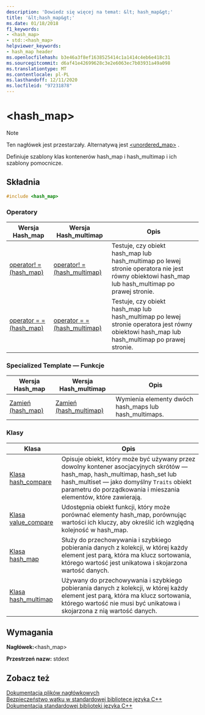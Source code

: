 ```yaml
---
description: 'Dowiedz się więcej na temat: &lt; hash_map&gt;'
title: '&lt;hash_map&gt;'
ms.date: 01/18/2018
f1_keywords:
- <hash_map>
- std::<hash_map>
helpviewer_keywords:
- hash_map header
ms.openlocfilehash: b3e46a3f8ef1638525414c1a1414c4eb6e418c31
ms.sourcegitcommit: d6af41e42699628c3e2e6063ec7b03931a49a098
ms.translationtype: MT
ms.contentlocale: pl-PL
ms.lasthandoff: 12/11/2020
ms.locfileid: "97231878"
---
```

# <a name="lthash_mapgt"></a>&lt;hash_map&gt;

> [!NOTE]
> Ten nagłówek jest przestarzały. Alternatywą jest [\<unordered_map>](unordered-map.md) .

Definiuje szablony klas kontenerów hash_map i hash_multimap i ich szablony pomocnicze.

## <a name="syntax"></a>Składnia

```cpp
#include <hash_map>
```

### <a name="operators"></a>Operatory

|Wersja Hash_map|Wersja Hash_multimap|Opis|
|-----------------------|----------------------------|-----------------|
|[operator! = (hash_map)](hash-map-operators.md#op_neq)|[operator! = (hash_multimap)](hash-map-operators.md#op_neq_mm)|Testuje, czy obiekt hash_map lub hash_multimap po lewej stronie operatora nie jest równy obiektowi hash_map lub hash_multimap po prawej stronie.|
|[operator = = (hash_map)](hash-map-operators.md#op_eq_eq)|[operator = = (hash_multimap)](hash-map-operators.md#op_eq_eq_mm)|Testuje, czy obiekt hash_map lub hash_multimap po lewej stronie operatora jest równy obiektowi hash_map lub hash_multimap po prawej stronie.|

### <a name="specialized-template-functions"></a>Specialized Template — Funkcje

|Wersja Hash_map|Wersja Hash_multimap|Opis|
|-----------------------|----------------------------|-----------------|
|[Zamień (hash_map)](hash-map-class.md#swap)|[Zamień (hash_multimap)](hash-multimap-class.md#swap)|Wymienia elementy dwóch hash_maps lub hash_multimaps.|

### <a name="classes"></a>Klasy

|Klasa|Opis|
|-|-|
|[Klasa hash_compare](hash-compare-class.md)|Opisuje obiekt, który może być używany przez dowolny kontener asocjacyjnych skrótów — hash_map, hash_multimap, hash_set lub hash_multiset — jako domyślny `Traits` obiekt parametru do porządkowania i mieszania elementów, które zawierają.|
|[Klasa value_compare](value-compare-class.md)|Udostępnia obiekt funkcji, który może porównać elementy hash_map, porównując wartości ich kluczy, aby określić ich względną kolejność w hash_map.|
|[Klasa hash_map](hash-map-class.md)|Służy do przechowywania i szybkiego pobierania danych z kolekcji, w której każdy element jest parą, która ma klucz sortowania, którego wartość jest unikatowa i skojarzona wartość danych.|
|[Klasa hash_multimap](hash-multimap-class.md)|Używany do przechowywania i szybkiego pobierania danych z kolekcji, w której każdy element jest parą, która ma klucz sortowania, którego wartość nie musi być unikatowa i skojarzona z nią wartość danych.|

## <a name="requirements"></a>Wymagania

**Nagłówek:**\<hash_map>

**Przestrzeń nazw:** stdext

## <a name="see-also"></a>Zobacz też

[Dokumentacja plików nagłówkowych](cpp-standard-library-header-files.md)\
[Bezpieczeństwo wątku w standardowej bibliotece języka C++](thread-safety-in-the-cpp-standard-library.md)\
[Dokumentacja standardowej biblioteki języka C++](cpp-standard-library-reference.md)
